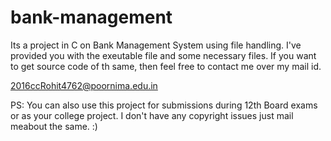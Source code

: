 # bank-management
Its a project in C on Bank Management System using file handling.
I've provided you with the exeutable file and some necessary files.
If you want to get source code of th same, then feel free to contact me over my mail id.

2016ccRohit4762@poornima.edu.in

PS: You can also use this project for submissions during 12th Board exams or as your college project. I don't have any copyright issues just mail meabout the same. :)
